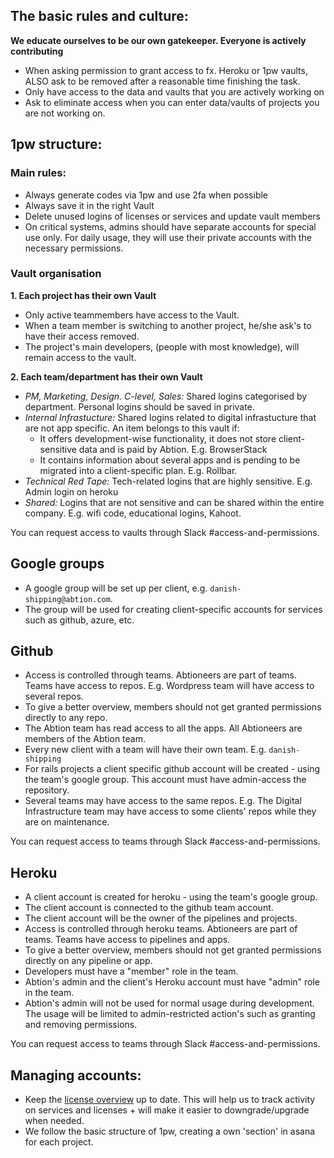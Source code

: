 ## The basic rules and culture:

**We educate ourselves to be our own gatekeeper. Everyone is actively contributing**

  - When asking permission to grant access to fx. Heroku or 1pw vaults, ALSO ask to be removed after a reasonable time finishing the task. 
  - Only have access to the data and vaults that you are actively working on
  - Ask to eliminate access when you can enter data/vaults of projects you are not working on.

## 1pw structure:

### Main rules:
  - Always generate codes via 1pw and use 2fa when possible
  - Always save it in the right Vault
  - Delete unused logins of licenses or services and update vault members
  - On critical systems, admins should have separate accounts for special use only. For daily usage, they will use their private accounts with the necessary permissions.
  
### Vault organisation

**1. Each project has their own Vault**

  - Only active teammembers have access to the Vault. 
  - When a team member is switching to another project, he/she ask's to have their access removed.
  - The project's main developers, (people with most knowledge), will remain access to the vault.

**2. Each team/department has their own Vault**

  - _PM, Marketing, Design. C-level, Sales:_ Shared logins categorised by department. Personal logins should be saved in private.
  - _Internal Infrastucture:_ Shared logins related to digital infrastucture that are not app specific. An item belongs to this vault if:
    - It offers development-wise functionality, it does not store client-sensitive data and is paid by Abtion. E.g. BrowserStack
    -  It contains information about several apps and is pending to be migrated into a client-specific plan. E.g. Rollbar.
  - _Technical Red Tape:_ Tech-related logins that are highly sensitive. E.g. Admin login on heroku
  - _Shared:_ Logins that are not sensitive and can be shared within the entire company. E.g. wifi code, educational logins, Kahoot.

You can request access to vaults through Slack #access-and-permissions.

## Google groups
- A google group will be set up per client, e.g. `danish-shipping@abtion.com`.
- The group will be used for creating client-specific accounts for services such as github, azure, etc.

## Github

- Access is controlled through teams. Abtioneers are part of teams. Teams have access to repos. E.g. Wordpress team will have access to several repos.
- To give a better overview, members should not get granted permissions directly to any repo. 
- The Abtion team has read access to all the apps. All Abtioneers are members of the Abtion team.
- Every new client with a team will have their own team. E.g. `danish-shipping`
- For rails projects a client specific github account will be created - using the team's google group. This account must have admin-access the repository.
- Several teams may have access to the same repos. E.g. The Digital Infrastructure team may have access to some clients' repos while they are on maintenance.

You can request access to teams through Slack #access-and-permissions.

## Heroku

- A client account is created for heroku - using the team's google group.
- The client account is connected to the github team account.
- The client account will be the owner of the pipelines and projects.
- Access is controlled through heroku teams. Abtioneers are part of teams. Teams have access to pipelines and apps.
- To give a better overview, members should not get granted permissions directly on any pipeline or app.
- Developers must have a "member" role in the team.
- Abtion's admin and the client's Heroku account must have "admin" role in the team.
- Abtion's admin will not be used for normal usage during development. The usage will be limited to admin-restricted action's such as granting and removing permissions.

You can request access to teams through Slack #access-and-permissions.

## Managing accounts:

  - Keep the [license overview](https://app.asana.com/0/1149529931138025/list) up to date. This will help us to track activity on services and licenses + will make it easier to downgrade/upgrade when needed. 
  - We follow the basic structure of 1pw, creating a own 'section' in asana for each project. 
